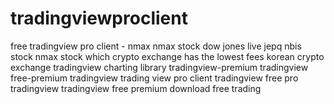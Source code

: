# tradingviewproclient
free tradingview pro client - nmax nmax stock dow jones live jepq nbis stock nmax stock which crypto exchange has the lowest fees korean crypto exchange tradingview charting library tradingview-premium tradingview free-premium tradingview trading view pro client tradingview free pro tradingview tradingview free premium download free trading

